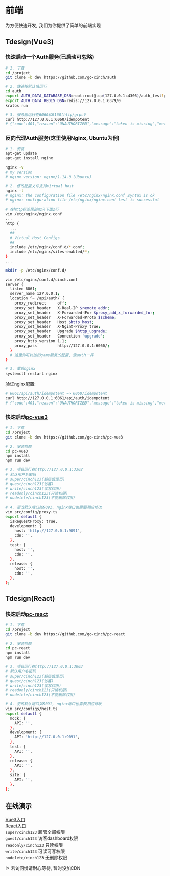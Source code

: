 # 前端


为方便快速开发, 我们为你提供了简单的前端实现


## Tdesign(Vue3)


### 快速启动一个Auth服务(已启动可忽略)


```bash
# 1. 下载
cd /project
git clone -b dev https://github.com/go-cinch/auth

# 2. 快速按默认值运行
cd auth
export AUTH_DATA_DATABASE_DSN=root:root@tcp(127.0.0.1:4306)/auth_test?parseTime=True
export AUTH_DATA_REDIS_DSN=redis://127.0.0.1:6379/0
kratos run

# 3. 服务器运行在6060和6160(http/grpc)
curl http://127.0.0.1:6060/idempotent
# {"code":401,"reason":"UNAUTHORIZED","message":"token is missing","metadata":{}}
```


### 反向代理Auth服务(这里使用Nginx, Ubuntu为例)


```bash
# 1. 安装
apt-get update
apt-get install nginx

nginx -v
# my version
# nginx version: nginx/1.14.0 (Ubuntu)

# 2. 修改配置文件支持virtual host
nginx -t
# nginx: the configuration file /etc/nginx/nginx.conf syntax is ok
# nginx: configuration file /etc/nginx/nginx.conf test is successful

# 在http标签尾部加入下面2行
vim /etc/nginx/nginx.conf
...
http {
  ...
  ##
  # Virtual Host Configs
  ##
  include /etc/nginx/conf.d/*.conf;
  include /etc/nginx/sites-enabled/*;
}
...

mkdir -p /etc/nginx/conf.d/

vim /etc/nginx/conf.d/cinch.conf 
server {
  listen 6061;
  server_name 127.0.0.1;
  location ^~ /api/auth/ {
    proxy_redirect     off;
    proxy_set_header   X-Real-IP $remote_addr;
    proxy_set_header   X-Forwarded-For $proxy_add_x_forwarded_for;
    proxy_set_header   X-Forwarded-Proto $scheme;
    proxy_set_header   Host $http_host;
    proxy_set_header   X-NginX-Proxy true;
    proxy_set_header   Upgrade $http_upgrade;
    proxy_set_header   Connection 'upgrade';
    proxy_http_version 1.1;
    proxy_pass         http://127.0.0.1:6060/;
  }
  # 这里你可以加如game服务的配置, 像auth一样
}

# 3. 重启nginx
systemctl restart nginx
```

验证nginx配置:
```bash
# 6061/api/auth/idempotent => 6060/idempotent
curl http://127.0.0.1:6061/api/auth/idempotent
# {"code":401,"reason":"UNAUTHORIZED","message":"token is missing","metadata":{}}
```


### 快速启动[pc-vue3](https://github.com/go-cinch/pc-vue3)


```bash
# 1. 下载
cd /project
git clone -b dev https://github.com/go-cinch/pc-vue3

# 2. 安装依赖
cd pc-vue3
npm install
npm run dev

# 3. 项目运行在http://127.0.0.1:3302
# 默认用户名密码
# super/cinch123(超级管理员)
# guest/cinch123(访客)
# write/cinch123(读写权限)
# readonly/cinch123(只读权限)
# nodelete/cinch123(不能删除权限)

# 4. 更改默认端口如9091, nginx端口也需要相应修改
vim src/config/proxy.ts
export default {
  isRequestProxy: true,
  development: {
    host: 'http://127.0.0.1:9091',
    cdn: '',
  },
  test: {
    host: '',
    cdn: '',
  },
  release: {
    host: '',
    cdn: '',
  },
};

```


## Tdesign(React)

### 快速启动[pc-react](https://github.com/go-cinch/pc-react)


```bash
# 1. 下载
cd /project
git clone -b dev https://github.com/go-cinch/pc-react

# 2. 安装依赖
cd pc-react
npm install
npm run dev

# 3. 项目运行在http://127.0.0.1:3003
# 默认用户名密码
# super/cinch123(超级管理员)
# guest/cinch123(访客)
# write/cinch123(读写权限)
# readonly/cinch123(只读权限)
# nodelete/cinch123(不能删除权限)

# 4. 更改默认端口如9091, nginx端口也需要相应修改
vim src/configs/host.ts
export default {
  mock: {
    API: '',
  },
  development: {
    API: 'http://127.0.0.1:9091',
  },
  test: {
    API: '',
  },
  release: {
    API: '',
  },
  site: {
    API: '',
  },
};
```


## 在线演示


[Vue3入口](https://vue3.go-cinch.top/)  
[React入口](https://react.go-cinch.top/)  
`super/cinch123` 超管全部权限  
`guest/cinch123` 访客dashboard权限  
`readonly/cinch123` 只读权限  
`write/cinch123` 可读可写权限  
`nodelete/cinch123` 无删除权限

!> 若访问慢请耐心等待, 暂时没加CDN

